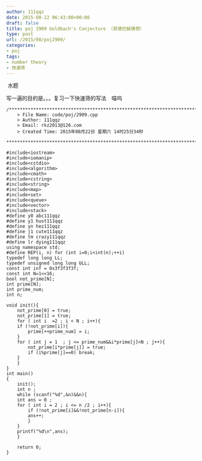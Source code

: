 ```yaml
---
author: 111qqz
date: 2015-08-22 06:43:00+00:00
draft: false
title: poj 2909 Goldbach's Conjecture （哥德巴赫猜想）
type: post
url: /2015/08/poj2909/
categories:
- poj
tags:
- number theory
- 快速筛
---
```



 水题

写一遍的目的是。。。复习一下快速筛的写法　喵呜
 

    
    /*************************************************************************
    	> File Name: code/poj/2909.cpp
    	> Author: 111qqz
    	> Email: rkz2013@126.com 
    	> Created Time: 2015年08月22日 星期六 14时25分34秒
     ************************************************************************/
    
    #include<iostream>
    #include<iomanip>
    #include<cstdio>
    #include<algorithm>
    #include<cmath>
    #include<cstring>
    #include<string>
    #include<map>
    #include<set>
    #include<queue>
    #include<vector>
    #include<stack>
    #define y0 abc111qqz
    #define y1 hust111qqz
    #define yn hez111qqz
    #define j1 cute111qqz
    #define tm crazy111qqz
    #define lr dying111qqz
    using namespace std;
    #define REP(i, n) for (int i=0;i<int(n);++i)  
    typedef long long LL;
    typedef unsigned long long ULL;
    const int inf = 0x3f3f3f3f;
    const int N=1<<16;
    bool not_prime[N];
    int prime[N];
    int prime_num;
    int n;
    
    void init(){
        not_prime[0] = true;
        not_prime[1] = true;
        for ( int i  =2 ; i < N ; i++){
    	if (!not_prime[i]){
    	    prime[++prime_num] = i;
    	}
    	for ( int j = 1  ; j <= prime_num&&i*prime[j]<N ; j++){
    	    not_prime[i*prime[j]] = true;
    	    if (i%prime[j]==0) break;
    	}
        }
    }
    int main()
    {
        init();
        int n ;
        while (scanf("%d",&n)&&n){
    	int ans = 0 ;
    	for ( int i = 2 ; i <= n /2 ; i++){
    	    if (!not_prime[i]&&!not_prime[n-i]){
    		ans++;
    	    }
    	}
    	printf("%d\n",ans);
        }
         
    	return 0;
    }
    



